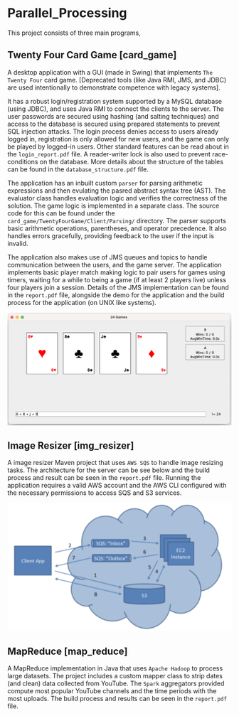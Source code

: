 # Parallel_Processing

This project consists of three main programs,

## Twenty Four Card Game [card_game]

A desktop application with a GUI (made in Swing) that implements `The Twenty Four` card game. [Deprecated tools (like Java RMI, JMS, and JDBC) are used intentionally to demonstrate competence with legacy systems].

It has a robust login/registration system supported by a MySQL database (using JDBC), and uses Java RMI to connect the clients to the server. The user passwords are secured using hashing (and salting techniques) and access to the database is secured using prepared statements to prevent SQL injection attacks. The login process denies access to users already logged in, registration is only allowed for new users, and the game can only be played by logged-in users. Other standard features can be read about in the `login_report.pdf` file. A reader-writer lock is also used to prevent race-conditions on the database. More details about the structure of the tables can be found in the `database_structure.pdf` file.

The application has an inbuilt custom `parser` for parsing arithmetic expressions and then evulating the pasred abstract syntax tree (AST). The evaluator class handles evaluation logic and verifies the correctness of the solution. The game logic is implemented in a separate class. The source code for this can be found under the `card_game/TwentyFourGame/Client/Parsing/` directory. The parser supports basic arithmetic operations, parentheses, and operator precedence. It also handles errors gracefully, providing feedback to the user if the input is invalid.

The application also makes use of JMS queues and topics to handle communication between the users, and the game server. The application implements basic player match making logic to pair users for games using timers, waiting for a while to being a game (if at least 2 players live) unless four players join a session.
Details of the JMS implementation can be found in the `report.pdf` file, alongside the demo for the application and the build process for the application (on UNIX like systems).

<div align="center">
    <img src="Card_Game/demo.png" alt="Card Game Demo"/>
</div>

## Image Resizer [img_resizer]

A image resizer Maven project that uses `AWS SQS` to handle image resizing tasks. The architecture for the server can be see below and the build process and result can be seen in the `report.pdf` file. Running the application requires a valid AWS account and the AWS CLI configured with the necessary permissions to access SQS and S3 services.

<div align="center">
    <img src="img_resizer/architecture.png" alt="Image Resizer Architecture"/>
</div>

## MapReduce [map_reduce]

A MapReduce implementation in Java that uses `Apache Hadoop` to process large datasets. The project includes a custom mapper class to strip dates (and clean) data collected from YouTube. The `Spark` aggregators provided compute most popular YouTube channels and the time periods with the most uploads. The build process and results can be seen in the `report.pdf` file.




